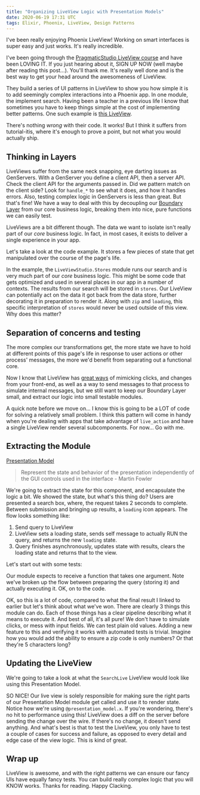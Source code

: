 ```yaml
---
title: "Organizing LiveView Logic with Presentation Models"
date: 2020-06-19 17:31 UTC
tags: Elixir, Phoenix, LiveView, Design Patterns
---
```


I've been really enjoying Phoenix LiveView! Working on smart interfaces is super easy and just works. It's really incredible.

I've been going through the [PragmaticStudio LiveView course](https://pragmaticstudio.com/phoenix-liveview) and have been LOVING IT. If you just hearing about it, SIGN UP NOW (well maybe after reading this post...). You'll thank me. It's really well done and is the best way to get your head around the awesomeness of LiveView.

They build a series of UI patterns in LiveView to show you how simple it is to add seemingly complex interactions into a Phoenix app. In one module, the implement search. Having been a teacher in a previous life I know that sometimes you have to keep things simple at the cost of implementing better patterns. One such example is [this LiveView](https://github.com/pragmaticstudio/live_view_studio/blob/0420ed745e71f931d17d70e32f5be1b72cfa1495/lib/live_view_studio_web/live/search_live.ex).

There's nothing _wrong_ with their code. It works! But I think it suffers from tutorial-itis, where it's enough to prove a point, but not what you would actually ship.

## Thinking in Layers
LiveViews suffer from the same neck snapping, eye darting issues as GenServers. With a GenServer you define a client API, then a server API. Check the client API for the arguments passed in. Did we pattern match on the client side? Look for `handle_*` to see what it does, and how it handles errors. Also, testing complex logic in GenServers is less than great. But that's fine! We have a way to deal with this by decoupling our [Boundary Layer](https://pragprog.com/titles/jgotp/) from our core business logic, breaking them into nice, pure functions we can easily test.

LiveViews are a bit different though. The data we want to isolate isn't really part of our _core_ business logic. In fact, in most cases, it exists to deliver a single experience in your app.

Let's take a look at the code example. It stores a few pieces of state that get manipulated over the course of the page's life.
<script src="https://gist.github.com/StevenNunez/f384871008825b16bc09819267f28721.js"></script>
In the example, the `LiveViewStudio.Stores` module runs our search and is very much part of our _core_ business logic. This might be some code that gets optimized and used in several places in our app in a number of contexts. The results from our search will be stored in `stores`. Our LiveView can potentially act on the data it got back from the data store, further decorating it in preparation to render it. Along with `zip` and `loading`, this specific interpretation of `stores` would never be used outside of this view. Why does this matter?

## Separation of concerns and testing
The more complex our transformations get, the more state we have to hold at different points of this page's life in response to user actions or other process' messages, the more we'd benefit from separating out a functional core.

Now I know that LiveView has [great ways](https://hexdocs.pm/phoenix_live_view/Phoenix.LiveViewTest.html) of mimicking clicks, and changes from your front-end, as well as a way to send messages to that process to simulate internal messages, but we still want to keep our Boundary Layer small, and extract our logic into small testable modules.

A quick note before we move on... I know this is going to be a LOT of code for solving a relatively small problem. I think this pattern will come in handy when you're dealing with apps that take advantage of `live_action` and have a single LiveView render several subcomponents. For now... Go with me.

## Extracting the Module
[Presentation Model](https://martinfowler.com/eaaDev/PresentationModel.html)
> Represent the state and behavior of the presentation independently of the GUI controls used in the interface - Martin Fowler

We're going to extract the state for this component, and encapsulate the logic a bit. We showed the state, but what's this thing do?
Users are presented a search box, where, the request takes 2 seconds to complete. Between submission and bringing up results, a `loading` icon appears.
The flow looks something like:
1. Send query to LiveView
2. LiveView sets a loading state, sends self message to actually RUN the query, and returns the new `loading` state.
3. Query finishes asynchronously, updates state with results, clears the loading state and returns that to the view.

Let's start out with some tests:

<script src="https://gist.github.com/StevenNunez/03c6e76849653104ec97f2b777f0e67b.js"></script>
Our module expects to receive a function that takes one argument. Note we've broken up the flow between preparing the query (storing it) and actually executing it.
OK, on to the code.

<script src="https://gist.github.com/StevenNunez/c347f9339e48142c922b994ce0991b31.js"></script>
OK, so this is a lot of code, compared to what the final result I linked to earlier but let's think about what we've won. There are clearly 3 things this module can do. Each of those things has a clear pipeline describing what it means to execute it. And best of all, it's all pure! We don't have to simulate clicks, or mess with input fields. We can test plain old values. Adding a new feature to this and verifying it works with automated tests is trivial. Imagine how you would add the ability to ensure a zip code is only numbers? Or that they're 5 characters long?

## Updating the LiveView
We're going to take a look at what the `SearchLive` LiveView would look like using this Presentation Model.



<script src="https://gist.github.com/StevenNunez/0e7db950bfcfd93743cdbe1199042b60.js"></script>
SO NICE! Our live view is solely responsible for making sure the right parts of our Presentation Model module get called and use it to render state. Notice how we're using `@presentation_model.x`. If you're wondering, there's no hit to performance using this! LiveView does a diff on the server before sending the change over the wire. If there's no change, it doesn't send anything. And what's best is that to test the LiveView, you only have to test a couple of cases for success and failure, as opposed to every detail and edge case of the view logic.
This is kind of great.

## Wrap up
LiveView is awesome, and with the right patterns we can ensure our fancy UIs have equally fancy tests. You can build really complex logic that you will KNOW works. Thanks for reading. Happy Clacking.

